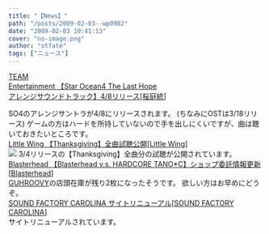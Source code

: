 ```yaml
---
title: "【News】"
path: "/posts/2009-02-03--wp0982"
date: "2009-02-03 10:41:13"
cover: "no-image.png"
author: "stfate"
tags: ["ニュース"]
---
```


<style type="text/css">
<!--
p {white-space: pre-wrap};
-->
</style>

<a class="topics" href="http://www.team-e.co.jp/sp/so4/" target="_blank">TEAM Entertainment 【Star Ocean4 The Last Hope アレンジサウンドトラック】4/8リリース</a><span class="junre">[<a href="http://www.team-e.co.jp/sakuraba/" target="_blank">桜庭統</a>]</span>
<div class="news">SO4のアレンジサントラが4/8にリリースされます。
(ちなみにOSTは3/18リリース)
ゲームの方はハードを所持していないので手を出しにくいですが、曲は聴いておきたいところです。</div>
<a class="topics" href="http://www.team-e.co.jp/sp/thanksgiving/" target="_blank">Little Wing 【Thanksgiving】全曲試聴公開</a><span class="junre">[<a href="http://www.team-e.co.jp/sp/thanksgiving/" target="_blank">Little Wing</a>]</span>
<div class="news"><a href="http://www.team-e.co.jp/sp/thanksgiving/" target="_blank"><img src="http://stfate.net/img/lw_thanks_M.jpg" class="image" /></a>
3/4リリースの【Thanksgiving】全曲分の試聴が公開されています。</div>
<a class="topics" href="http://www.blasterhead.com/" target="_blank">Blasterhead 【Blasterhead v.s. HARDCORE TANO*C】ショップ委託情報更新</a><span class="junre">[<a href="http://www.blasterhead.com/" target="_blank">Blasterhead</a>]</span>
<div class="news"><a href="http://www.guhroovy.com/" target="_blank">GUHROOVY</a>の店頭在庫が残り2枚になったそうです。
欲しい方はお早めにどうぞ。</div>
<a class="topics" href="http://carolina.web.infoseek.co.jp/" target="_blank">SOUND FACTORY CAROLINA サイトリニューアル</a><span class="junre">[<a href="http://carolina.web.infoseek.co.jp/" target="_blank">SOUND FACTORY CAROLINA</a>]</span>
<div class="news">サイトリニューアルされています。</div>
